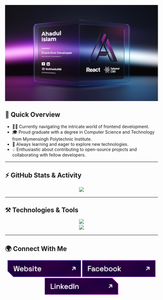 <a href="https://www.linkedin.com/in/ahadaulislam">
    <img src="./images/cover 4.webp" alt="Ahadul Islam - Front-End Web Developer"/>
</a>

## 🚀 Quick Overview
- 👨‍💻 Currently navigating the intricate world of frontend development.
- 🎓 Proud graduate with a degree in Computer Science and Technology from Mymensingh Polytechnic Institute.
- 🌱 Always learning and eager to explore new technologies.
- 💡 Enthusiastic about contributing to open-source projects and collaborating with fellow developers.

---

## ⚡ GitHub Stats & Activity
<p align="center">
  <img width="60%" src="https://github-readme-streak-stats.herokuapp.com?user=itsahadul99&theme=react&hide_border=true&background=0D1117&stroke=0D1117&fire=FF1CF7&sideLabels=00F0FF&currStreakNum=FF1CF7&ring=FF1CF7&currStreakLabel=FF1CF7&sideNums=00F0FF" />
</p>

---

## ⚒️ Technologies & Tools
<div align="center">
  <img src="https://skillicons.dev/icons?i=html,css,tailwind,javascript,react,nextjs,firebase,git,github" />
  <br />
  <img src="https://skillicons.dev/icons?i=vscode,figma,photoshop,git,github,webpack" />
</div>

---

## 🌍 Connect With Me
<p align="center">
  <a href="#"><img height="55" src="./images/icons/website.png" alt="Website"/></a>
  <a href="https://www.facebook.com/md.ahadul.islam.53831"><img height="55" src="./images/icons/facebook.png" alt="Facebook"/></a>
  <a href="https://www.linkedin.com/in/ahadaulislam/"><img height="55" src="./images/icons/linkedin.png" alt="LinkedIn"/></a>
</p>
